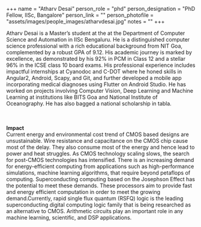 +++
name = "Atharv Desai"
person_role = "phd"
person_designation = "PhD Fellow, IISc, Bangalore"
person_link = ""
person_photofile = "assets/images/people_images/atharvdesai.jpg"
notes = ""
+++

Atharv Desai is a Master’s student at the at the Department of Computer Science and Automation in IISc Bengaluru. He is a distinguished computer science professional with a rich educational background from NIT Goa, complemented by a robust GPA of 9.12. His academic journey is marked by excellence, as demonstrated by his 92% in PCM in Class 12 and a stellar 96% in the ICSE class 10 board exams. His professional experience includes impactful internships at Cyanodoc and C-DOT where he honed skills in Angular2, Android, Scapy, and Git, and further developed a mobile app incorporating medical diagnoses using Flutter on Android Studio. He has worked on projects involving Computer Vision, Deep Learning and Machine Learning at institutions like BITS Goa and National Institute of Oceanography. He has also bagged a national scholarship in tabla.


<br><br><b>Impact</b><br> Current energy and environmental cost trend of CMOS based designs are unsustainable. Wire resistance and capacitance on the CMOS chip cause most of the delay. They also consume most of the energy and hence lead to power and heat struggles.  As CMOS technology scaling slows, the search for post-CMOS technologies has intensified. There is an increasing demand for energy-efficient computing from applications such as high-performance simulations, machine learning algorithms, that require beyond petaflops of computing.  Superconducting computing based on the Josephson Effect has the potential to meet these demands. These processors aim to provide fast and energy efficient computation in order to meet the growing demand.Currently, rapid single flux quantum (RSFQ) logic is the leading superconducting digital computing logic family that is being researched as an alternative to CMOS. Arithmetic circuits play an important role in any machine learning, scientific, and DSP applications.
